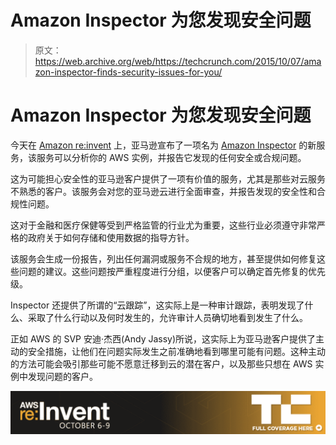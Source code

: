 # Amazon Inspector 为您发现安全问题 

> 原文：<https://web.archive.org/web/https://techcrunch.com/2015/10/07/amazon-inspector-finds-security-issues-for-you/>

# Amazon Inspector 为您发现安全问题

今天在 [Amazon re:invent](https://web.archive.org/web/20221208173558/https://reinvent.awsevents.com/) 上，亚马逊宣布了一项名为 [Amazon Inspector](https://web.archive.org/web/20221208173558/https://aws.amazon.com/blogs/aws/amazon-inspector-automated-security-assessment-service/) 的新服务，该服务可以分析你的 AWS 实例，并报告它发现的任何安全或合规问题。

这为可能担心安全性的亚马逊客户提供了一项有价值的服务，尤其是那些对云服务不熟悉的客户。该服务会对您的亚马逊云进行全面审查，并报告发现的安全性和合规性问题。

这对于金融和医疗保健等受到严格监管的行业尤为重要，这些行业必须遵守非常严格的政府关于如何存储和使用数据的指导方针。

该服务会生成一份报告，列出任何漏洞或服务不合规的地方，甚至提供如何修复这些问题的建议。这些问题按严重程度进行分组，以便客户可以确定首先修复的优先级。

Inspector 还提供了所谓的“云跟踪”，这实际上是一种审计跟踪，表明发现了什么、采取了什么行动以及何时发生的，允许审计人员确切地看到发生了什么。

正如 AWS 的 SVP 安迪·杰西(Andy Jassy)所说，这实际上为亚马逊客户提供了主动的安全措施，让他们在问题实际发生之前准确地看到哪里可能有问题。这种主动的方法可能会吸引那些可能不愿意迁移到云的潜在客户，以及那些只想在 AWS 实例中发现问题的客户。

[![AWS re:Invent 2015](img/79060867b1e88bc3922a7b4dafa2a416.png)](https://web.archive.org/web/20221208173558/https://beta.techcrunch.com/tag/reinvent15)